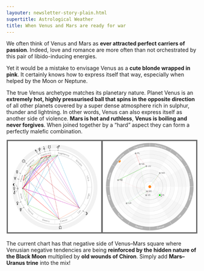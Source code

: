 ```yaml
---
layouter: newsletter-story-plain.html
supertitle: Astrological Weather
title: When Venus and Mars are ready for war
---
```


We often think of Venus and Mars as **ever attracted perfect carriers of passion**. Indeed, love and romance are more often than not orchestrated by this pair of libido-inducing energies. 

Yet it would be a mistake to envisage Venus as a **cute blonde wrapped in pink**. It certainly knows how to express itself that way, especially when helped by the Moon or Neptune. 

The true Venus archetype matches its planetary nature. Planet Venus is an **extremely hot, highly pressurised ball that spins in the opposite direction** of all other planets covered by a super dense atmosphere rich in sulphur, thunder and lightning. In other words, Venus can also express itself as another side of violence. **Mars is hot and ruthless**, **Venus is boiling and never forgives**. When joined together by a “hard” aspect they can form a perfectly malefic combination.  

<img loading="lazy" class="inline border" src="/images/newsletters/tn-chart-full-moon-2020-feb.png" alt="Astrological charts for Full Moon of February 2020 with Thor‘s hammer aspect pattern">

The current chart has that negative side of Venus–Mars square where Venusian negative tendencies are being **reinforced by the hidden nature of the Black Moon** multiplied by **old wounds of Chiron**. Simply add **Mars–Uranus trine** into the mix!



